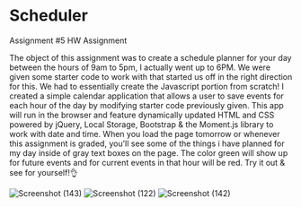 # Scheduler
Assignment #5 HW Assignment

The object of this assignment was to create a schedule planner for your day between the hours of 9am to 5pm, I actually went up to 6PM. We were given some starter code to work with that started us off in the right direction for this. We had to essentially create the Javascript portion from scratch! I created a simple calendar application that allows a user to save events for each hour of the day by modifying starter code previously given. This app will run in the browser and feature dynamically updated HTML and CSS powered by jQuery, Local Storage, Bootstrap & the Moment.js library to work with date and time. When you load the page tomorrow or whenever this assignment is graded, you'll see some of the things i have planned for my day inside of gray text boxes on the page. The color green will show up for future events and for current events in that hour will be red. 
Try it out & see for yourself!👌









































![Screenshot (143)](https://user-images.githubusercontent.com/83887301/125012708-a4a50280-e038-11eb-8959-f4bf0f11e162.png)
![Screenshot (122)](https://user-images.githubusercontent.com/83887301/125012710-a53d9900-e038-11eb-840c-cd25c84b5600.png)
![Screenshot (142)](https://user-images.githubusercontent.com/83887301/125012713-a53d9900-e038-11eb-95f3-b7da77baa86a.png)
